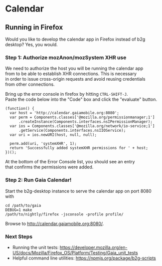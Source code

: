 
# Calendar

## Running in Firefox

Would you like to develop the calendar app in Firefox instead of b2g  
desktop? Yes, you would.  

### Step 1: Authorize mozAnon/mozSystem XHR use

We need to authorize the host you will be running the calendar app  
from to be able to establish XHR connections. This is necessary  
in order to issue cross-origin requests and avoid reusing credentials  
from other connections.  

Bring up the error console in firefox by hitting `CTRL-SHIFT-J`.  
Paste the code below into the "Code" box and click the "evaluate" button.  

    (function() {
      var host = 'http://calendar.gaiamobile.org:8080';
      var perm = Components.classes['@mozilla.org/permissionmanager;1']
          .createInstance(Components.interfaces.nsIPermissionManager);
      var ios = Components.classes['@mozilla.org/network/io-service;1']
          .getService(Components.interfaces.nsIIOService);
      var uri = ios.newURI(host, null, null);

      perm.add(uri, 'systemXHR', 1);
      return 'Successfully added systemXHR permissions for ' + host;
    })();

At the bottom of the Error Console list, you should see an entry  
that confirms the permissions were added.  

### Step 2: Run Gaia Calendar!

Start the b2g-desktop instance to serve the calendar app on port 8080  
with  

    cd /path/to/gaia
    DEBUG=1 make
    /path/to/nightly/firefox -jsconsole -profile profile/

Browse to http://calendar.gaiamobile.org:8080/.

### Next Steps

+ Running the unit tests: https://developer.mozilla.org/en-US/docs/Mozilla/Firefox_OS/Platform/Testing/Gaia_unit_tests
+ Helpful command line utilities: https://npmjs.org/package/b2g-scripts
